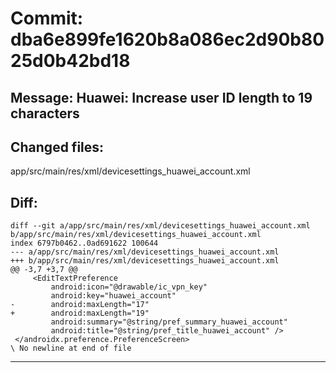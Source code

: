 # Commit: dba6e899fe1620b8a086ec2d90b8025d0b42bd18
## Message: Huawei: Increase user ID length to 19 characters
## Changed files:
app/src/main/res/xml/devicesettings_huawei_account.xml

## Diff:
```
diff --git a/app/src/main/res/xml/devicesettings_huawei_account.xml b/app/src/main/res/xml/devicesettings_huawei_account.xml
index 6797b0462..0ad691622 100644
--- a/app/src/main/res/xml/devicesettings_huawei_account.xml
+++ b/app/src/main/res/xml/devicesettings_huawei_account.xml
@@ -3,7 +3,7 @@
     <EditTextPreference
         android:icon="@drawable/ic_vpn_key"
         android:key="huawei_account"
-        android:maxLength="17"
+        android:maxLength="19"
         android:summary="@string/pref_summary_huawei_account"
         android:title="@string/pref_title_huawei_account" />
 </androidx.preference.PreferenceScreen>
\ No newline at end of file
```
-----------------------------------
